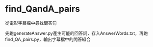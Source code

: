 # find_QandA_pairs
從電影字幕檔中尋找問答句

先跑generateAnswer.py產生可能的回答詞，存入AnswerWords.txt，再跑find_QA_pairs.py，輸出字幕檔中的問答組合
